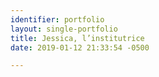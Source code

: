 ```yaml
---
identifier: portfolio
layout: single-portfolio
title: Jessica, l’institutrice
date: 2019-01-12 21:33:54 -0500

---
```

